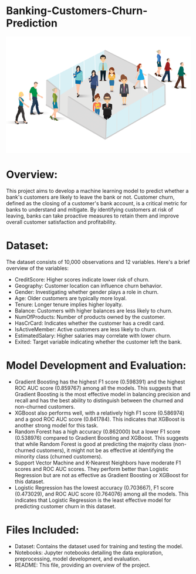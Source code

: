# Banking-Customers-Churn-Prediction
![Customer Churn](https://github.com/prajaktasonawane11/Banking-Customers-Churn-Prediction/blob/main/CustomerChurn.png)

# Overview:
This project aims to develop a machine learning model to predict whether a bank's customers are likely to leave the bank or not. Customer churn, defined as the closing of a customer's bank account, is a critical metric for banks to understand and mitigate. By identifying customers at risk of leaving, banks can take proactive measures to retain them and improve overall customer satisfaction and profitability.

# Dataset:
The dataset consists of 10,000 observations and 12 variables. Here's a brief overview of the variables:

- CreditScore: Higher scores indicate lower risk of churn.
- Geography: Customer location can influence churn behavior.
- Gender: Investigating whether gender plays a role in churn.
- Age: Older customers are typically more loyal.
- Tenure: Longer tenure implies higher loyalty.
- Balance: Customers with higher balances are less likely to churn.
- NumOfProducts: Number of products owned by the customer.
- HasCrCard: Indicates whether the customer has a credit card.
- IsActiveMember: Active customers are less likely to churn.
- EstimatedSalary: Higher salaries may correlate with lower churn.
- Exited: Target variable indicating whether the customer left the bank.

# Model Development and Evaluation:
- Gradient Boosting has the highest F1 score (0.598391) and the highest ROC AUC score (0.859767) among all the models. This suggests that Gradient Boosting is the most effective model in balancing precision and recall and has the best ability to distinguish between the churned and non-churned customers.
- XGBoost also performs well, with a relatively high F1 score (0.586974) and a good ROC AUC score (0.841784). This indicates that XGBoost is another strong model for this task.
- Random Forest has a high accuracy (0.862000) but a lower F1 score (0.538976) compared to Gradient Boosting and XGBoost. This suggests that while Random Forest is good at predicting the majority class (non-churned customers), it might not be as effective at identifying the minority class (churned customers).
- Support Vector Machine and K-Nearest Neighbors have moderate F1 scores and ROC AUC scores. They perform better than Logistic Regression but are not as effective as Gradient Boosting or XGBoost for this dataset.
- Logistic Regression has the lowest accuracy (0.703667), F1 score (0.473029), and ROC AUC score (0.764076) among all the models. This indicates that Logistic Regression is the least effective model for predicting customer churn in this dataset.

# Files Included:
- Dataset: Contains the dataset used for training and testing the model.
- Notebooks: Jupyter notebooks detailing the data exploration, preprocessing, model development, and evaluation.
- README: This file, providing an overview of the project.
